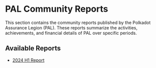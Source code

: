 # PAL Community Reports

This section contains the community reports published by the Polkadot Assurance Legion (PAL). These reports summarize the activities, achievements, and financial details of PAL over specific periods.

## Available Reports

- [2024 H1 Report](2024-h1-report.md)

